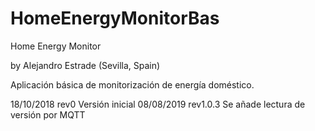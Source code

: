 # HomeEnergyMonitorBas

Home Energy Monitor

by Alejandro Estrade (Sevilla, Spain)

Aplicación básica de monitorización de energía doméstico.

18/10/2018  rev0        Versión inicial
08/08/2019  rev1.0.3    Se añade lectura de versión por MQTT
